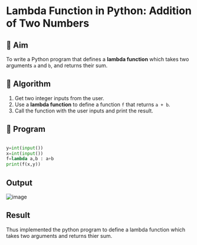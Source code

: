 # Lambda Function in Python: Addition of Two Numbers

## 🎯 Aim
To write a Python program that defines a **lambda function** which takes two arguments `a` and `b`, and returns their sum.

## 🧠 Algorithm
1. Get two integer inputs from the user.
2. Use a **lambda function** to define a function `f` that returns `a + b`.
3. Call the function with the user inputs and print the result.

## 🧾 Program

```python

y=int(input())
x=int(input())
f=lambda a,b : a+b
print(f(x,y))

```

## Output

![image](https://github.com/user-attachments/assets/d6da50aa-99e8-4ca7-8024-cbd6fc768f23)

## Result

Thus implemented the python program to define a lambda function which takes two arguments and returns thier sum.
